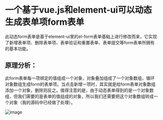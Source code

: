 # 一个基于vue.js和element-ui可以动态生成表单项form表单

此动态form表单是基于element-ui里的el-form表单基础上进行修改而来，它实现了新增表单项、删除表单项、表单验证和重置表单、表单提交等form表单所拥有的基本功能。

## 原理分析：

此form表单每一项绑定的值组成一个对象，对象叠加组成了一个对象数组，循环对象数组生成form的表单项。当点击新增一项时，其实就是给form表单对象数组添加一个对象，删除则反之。值得注意的是，由于动态表单得到的是一个对象数组，但我们需要的是表单的值组成的对象，所以我们还需要把这个对象数组转成一个对象（我的源码中已经做了处理）。

![image](https://github.com/KBeginner/vue-dynamic-demo/blob/master/src/assets/dynamic.gif)
